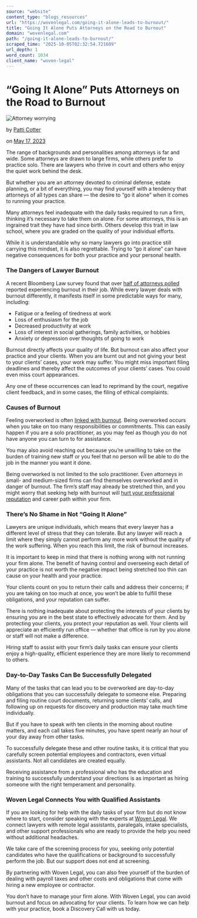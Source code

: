 ```yaml
---
source: "website"
content_type: "blogs_resources"
url: "https://wovenlegal.com/going-it-alone-leads-to-burnout/"
title: "Going It Alone Puts Attorneys on the Road to Burnout"
domain: "wovenlegal.com"
path: "/going-it-alone-leads-to-burnout/"
scraped_time: "2025-10-05T02:32:54.721609"
url_depth: 1
word_count: 1034
client_name: "woven-legal"
---
```


# “Going It Alone” Puts Attorneys on the Road to Burnout

![Attorney worrying](https://wovenlegal.com/wp-content/uploads/2023/05/professional-looking-stressed.jpg)

by [Patti Cotter](https://wovenlegal.com/author/patti-cotter/)

on [May 17, 2023](https://wovenlegal.com/2023/05/17/)

The range of backgrounds and personalities among attorneys is far and wide. Some attorneys are drawn to large firms, while others prefer to practice solo. There are lawyers who thrive in court and others who enjoy the quiet work behind the desk.  

But whether you are an attorney devoted to criminal defense, estate planning, or a bit of everything, you may find yourself with a tendency that attorneys of all types can share — the desire to “go it alone” when it comes to running your practice.

Many attorneys feel inadequate with the daily tasks required to run a firm, thinking it’s necessary to take them on alone. For some attorneys, this is an ingrained trait they have had since birth. Others develop this trait in law school, where you are graded on the quality of your individual efforts.

While it is understandable why so many lawyers go into practice still carrying this mindset, it is also regrettable. Trying to “go it alone” can have negative consequences for both your practice and your personal health.

### The Dangers of Lawyer Burnout

A recent Bloomberg Law survey found that over [half of attorneys polled](https://news.bloomberglaw.com/bloomberg-law-analysis/analysis-attorney-well-being-declines-with-burnout-on-the-rise) reported experiencing burnout in their job. While every lawyer deals with burnout differently, it manifests itself in some predictable ways for many, including:

* Fatigue or a feeling of tiredness at work
* Loss of enthusiasm for the job
* Decreased productivity at work
* Loss of interest in social gatherings, family activities, or hobbies
* Anxiety or depression over thoughts of going to work

Burnout directly affects your quality of life. But burnout can also affect your practice and your clients. When you are burnt out and not giving your best to your clients’ cases, your work may suffer. You might miss important filing deadlines and thereby affect the outcomes of your clients’ cases. You could even miss court appearances.  

Any one of these occurrences can lead to reprimand by the court, negative client feedback, and in some cases, the filing of ethical complaints.

### Causes of Burnout

Feeling overworked is often [linked with burnout](https://www.betterup.com/blog/overworked-symptoms#:~:text=Experiencing%20burnout%20after%20overworking%20can,Emotional%20exhaustion). Being overworked occurs when you take on too many responsibilities or commitments. This can easily happen if you are a solo practitioner, as you may feel as though you do not have anyone you can turn to for assistance.

You may also avoid reaching out because you’re unwilling to take on the burden of training new staff or you feel that no person will be able to do the job in the manner you want it done.

Being overworked is not limited to the solo practitioner. Even attorneys in small- and medium-sized firms can find themselves overworked and in danger of burnout. The firm’s staff may already be stretched thin, and you might worry that seeking help with burnout will [hurt your professional reputation](https://wovenlegal.com/trust-over-fear/) and career path within your firm.

### There’s No Shame in Not “Going It Alone”

Lawyers are unique individuals, which means that every lawyer has a different level of stress that they can tolerate. But any lawyer will reach a limit where they simply cannot perform any more work without the quality of the work suffering. When you reach this limit, the risk of burnout increases.  

It is important to keep in mind that there is nothing wrong with not running your firm alone. The benefit of having control and overseeing each detail of your practice is not worth the negative impact being stretched too thin can cause on your health and your practice.  

Your clients count on you to return their calls and address their concerns; if you are taking on too much at once, you won’t be able to fulfill these obligations, and your reputation can suffer.

There is nothing inadequate about protecting the interests of your clients by ensuring you are in the best state to effectively advocate for them. And by protecting your clients, you protect your reputation as well. Your clients will appreciate an efficiently run office — whether that office is run by you alone or staff will not make a difference.

Hiring staff to assist with your firm’s daily tasks can ensure your clients enjoy a high-quality, efficient experience they are more likely to recommend to others.

### Day-to-Day Tasks Can Be Successfully Delegated

Many of the tasks that can lead you to be overworked are day-to-day obligations that you can successfully delegate to someone else. Preparing and filing routine court documents, returning some clients’ calls, and following up on requests for discovery and production may take much time individually.  

But if you have to speak with ten clients in the morning about routine matters, and each call takes five minutes, you have spent nearly an hour of your day away from other tasks.

To successfully delegate these and other routine tasks, it is critical that you carefully screen potential employees and contractors, even virtual assistants. Not all candidates are created equally.  

Receiving assistance from a professional who has the education and training to successfully understand your directions is as important as hiring someone with the right temperament and personality.

### Woven Legal Connects You with Qualified Assistants

If you are looking for help with the daily tasks of your firm but do not know where to start, consider speaking with the experts at [Woven Legal](https://wovenlegal.com/#about). We connect lawyers with remote legal assistants, paralegals, intake specialists, and other support professionals who are ready to provide the help you need without additional headaches.  

We take care of the screening process for you, seeking only potential candidates who have the qualifications or background to successfully perform the job. But our support does not end at screening.  

By partnering with Woven Legal, you can also free yourself of the burden of dealing with payroll taxes and other costs and obligations that come with hiring a new employee or contractor.

You don’t have to manage your firm alone. With Woven Legal, you can avoid burnout and focus on advocating for your clients. To learn how we can help with your practice, book a Discovery Call with us today.